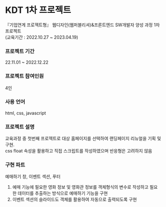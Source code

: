 # KDT 1차 프로젝트

『기업연계 프로젝트형』 웹디자인(웹퍼블리셔)&프론트엔드 SW개발자 양성 과정 1차 프로젝트   
(교육기간 : 2022.10.27 ~ 2023.04.19)



### 프로젝트 기간
   
22.11.01 ~ 2022.12.22

   
      
### 프로젝트 참여인원
   
4인

   
### 사용 언어
   
html, css, javascript
   
   
### 프로젝트 설명
   
교육과정 중 첫번째 프로젝트로 대상 홈페이지를 선택하여 랜딩페이지 리뉴얼을 기획 및 구현.   
css float 속성을 활용하고 직접 스크립트를 작성하였으며 반응형은 고려하지 않음

### 구현 파트
   
예매하기 창, 이벤트 섹션, 푸터
   

1. 예매 기능에 필요한 영화 정보 및 영화관 정보를 객체형식의 변수로 작성하고 필요한 데이터를 추출하는 방식으로 예매하기 기능을 구현   
2. 이벤트 섹션의 슬라이드도 객체를 활용하여 자동으로 출력되도록 구현






